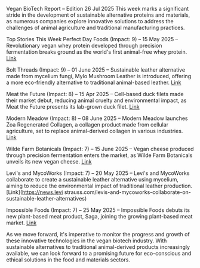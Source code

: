  Vegan BioTech Report – Edition 26 Jul 2025
This week marks a significant stride in the development of sustainable alternative proteins and materials, as numerous companies explore innovative solutions to address the challenges of animal agriculture and traditional manufacturing practices.

Top Stories This Week
Perfect Day Foods (Impact: 9) – 15 May 2025 – Revolutionary vegan whey protein developed through precision fermentation breaks ground as the world's first animal-free whey protein. [Link](https://perfectdayfoods.com/press-release-perfect-day-foods-unveils-world%E2%80%99s-first-animal-free-whey-protein)

Bolt Threads (Impact: 9) – 01 June 2025 – Sustainable leather alternative made from mycelium fungi, Mylo Mushroom Leather is introduced, offering a more eco-friendly alternative to traditional animal-based leather. [Link](https://www.boltthreads.com/press/mylo-mushroom-leather)

Meat the Future (Impact: 8) – 15 Apr 2025 – Cell-based duck filets made their market debut, reducing animal cruelty and environmental impact, as Meat the Future presents its lab-grown duck filet. [Link](https://meatthefuture.com/press-kit/lab-grown-duck)

Modern Meadow (Impact: 8) – 08 June 2025 – Modern Meadow launches Zoa Regenerated Collagen, a collagen product made from cellular agriculture, set to replace animal-derived collagen in various industries. [Link](https://modernmeadow.com/news/zoa-regenerated-collagen-launches)

Wilde Farm Botanicals (Impact: 7) – 15 June 2025 – Vegan cheese produced through precision fermentation enters the market, as Wilde Farm Botanicals unveils its new vegan cheese. [Link](https://wildefarm.co/press-release-wilde-farm-botanicals-releases-vegan-cheese-made-with-precision-fermentation)

Levi's and MycoWorks (Impact: 7) – 20 May 2025 – Levi's and MycoWorks collaborate to create a sustainable leather alternative using mycelium, aiming to reduce the environmental impact of traditional leather production. [Link](https://news.levi strauss.com/levis-and-mycoworks-collaborate-on-sustainable-leather-alternatives)

Impossible Foods (Impact: 7) – 25 May 2025 – Impossible Foods debuts its new plant-based meat product, Saga, joining the growing plant-based meat market. [Link](https://news.impossiblefoods.com/company-news/saga-plant-based-meat)

As we move forward, it's imperative to monitor the progress and growth of these innovative technologies in the vegan biotech industry. With sustainable alternatives to traditional animal-derived products increasingly available, we can look forward to a promising future for eco-conscious and ethical solutions in the food and materials sectors.